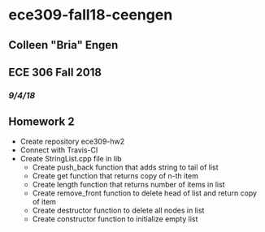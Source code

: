 # **ece309-fall18-ceengen**
## Colleen "Bria" Engen
## ECE 306 Fall 2018
### *9/4/18*

## Homework 2
* Create repository ece309-hw2
* Connect with Travis-CI
* Create StringList.cpp file in lib
  * Create push_back function that adds string to tail of list
  * Create get function that returns copy of n-th item
  * Create length function that returns number of items in list
  * Create remove_front function to delete head of list and return copy of item
  * Create destructor function to delete all nodes in list
  * Create constructor function to initialize empty list

